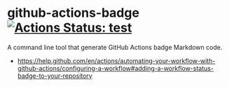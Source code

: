 # github-actions-badge [![Actions Status: test](https://github.com/azu/github-actions-badge/workflows/test/badge.svg)](https://github.com/azu/github-actions-badge/actions?query=workflow%3A"test")

A command line tool that generate GitHub Actions badge Markdown code.

- https://help.github.com/en/actions/automating-your-workflow-with-github-actions/configuring-a-workflow#adding-a-workflow-status-badge-to-your-repository
